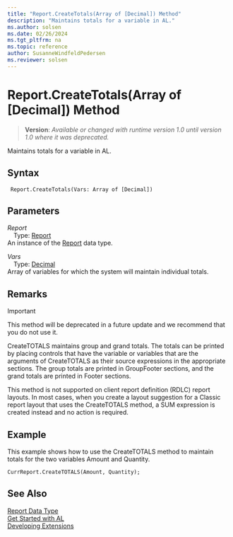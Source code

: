 ```yaml
---
title: "Report.CreateTotals(Array of [Decimal]) Method"
description: "Maintains totals for a variable in AL."
ms.author: solsen
ms.date: 02/26/2024
ms.tgt_pltfrm: na
ms.topic: reference
author: SusanneWindfeldPedersen
ms.reviewer: solsen
---
```

[//]: # (START>DO_NOT_EDIT)
[//]: # (IMPORTANT:Do not edit any of the content between here and the END>DO_NOT_EDIT.)
[//]: # (Any modifications should be made in the .xml files in the ModernDev repo.)
# Report.CreateTotals(Array of [Decimal]) Method
> **Version**: _Available or changed with runtime version 1.0 until version 1.0 where it was deprecated._

Maintains totals for a variable in AL.


## Syntax
```AL
 Report.CreateTotals(Vars: Array of [Decimal])
```
## Parameters
*Report*  
&emsp;Type: [Report](report-data-type.md)  
An instance of the [Report](report-data-type.md) data type.  

*Vars*  
&emsp;Type: [Decimal](../decimal/decimal-data-type.md)  
Array of variables for which the system will maintain individual totals.  



[//]: # (IMPORTANT: END>DO_NOT_EDIT)

## Remarks  

> [!IMPORTANT]  
> This method will be deprecated in a future update and we recommend that you do not use it.

CreateTOTALS maintains group and grand totals. The totals can be printed by placing controls that have the variable or variables that are the arguments of CreateTOTALS as their source expressions in the appropriate sections. The group totals are printed in GroupFooter sections, and the grand totals are printed in Footer sections.  
  
This method is not supported on client report definition \(RDLC\) report layouts. In most cases, when you create a layout suggestion for a Classic report layout that uses the CreateTOTALS method, a SUM expression is created instead and no action is required.  
  
## Example  
 This example shows how to use the CreateTOTALS method to maintain totals for the two variables Amount and Quantity.  
  
```  
CurrReport.CreateTOTALS(Amount, Quantity);  
```  

## See Also
[Report Data Type](report-data-type.md)  
[Get Started with AL](../../devenv-get-started.md)  
[Developing Extensions](../../devenv-dev-overview.md)